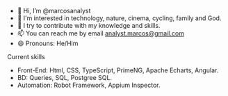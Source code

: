 - 👋 Hi, I’m @marcosanalyst
- 👀 I'm interested in technology, nature, cinema, cycling, family and God.
- 💞️ I try to contribute with my knowledge and skills.
- 📫 You can reach me by email analyst.marcos@gmail.com
- 😄 Pronouns: He/Him

Current skills
- Front-End: Html, CSS, TypeScript, PrimeNG, Apache Echarts, Angular.
- BD: Queries, SQL, Postgree SQL.
- Automation: Robot Framework, Appium Inspector.


<!---
marcosanalyst/marcosanalyst is a ✨ special ✨ repository because its `README.md` (this file) appears on your GitHub profile.
You can click the Preview link to take a look at your changes.
--->

